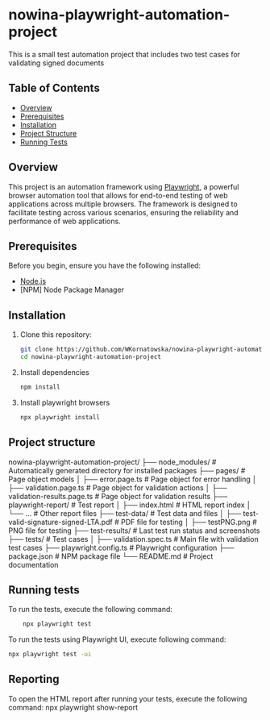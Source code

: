 # nowina-playwright-automation-project
This is a small test automation project that includes two test cases for validating signed documents

## Table of Contents
- [Overview](#overview)
- [Prerequisites](#prerequisites)
- [Installation](#installation)
- [Project Structure](#project-structure)
- [Running Tests](#running-tests)

## Overview
This project is an automation framework using [Playwright](https://playwright.dev/), a powerful browser automation tool that allows for end-to-end testing of web applications across multiple browsers. The framework is designed to facilitate testing across various scenarios, ensuring the reliability and performance of web applications.

## Prerequisites
Before you begin, ensure you have the following installed:
- [Node.js](https://nodejs.org/en)
- [NPM] Node Package Manager 


## Installation
1. Clone this repository:
   ```bash
   git clone https://github.com/WKornatowska/nowina-playwright-automation-project.git
   cd nowina-playwright-automation-project
   ```
2. Install dependencies
    ```bash
    npm install
    ```
3. Install playwright browsers
    ```bash
    npx playwright install 
    ```

## Project structure
nowina-playwright-automation-project/
├── node_modules/                               # Automatically generated directory for installed packages
├── pages/                                      # Page object models
│   ├── error.page.ts                           # Page object for error handling
│   ├── validation.page.ts                      # Page object for validation actions
│   ├── validation-results.page.ts              # Page object for validation results
├── playwright-report/                          # Test report
│   ├── index.html                              # HTML report index
│   └── ...                                     # Other report files
├── test-data/                                  # Test data and files
│   ├── test-valid-signature-signed-LTA.pdf     # PDF file for testing
│   ├── testPNG.png                             # PNG file for testing
├── test-results/                               # Last test run status and screenshots
├── tests/                                      # Test cases
│   ├── validation.spec.ts                      # Main file with validation test cases
├── playwright.config.ts                        # Playwright configuration 
├── package.json                                # NPM package file
└── README.md                                   # Project documentation

## Running tests
To run the tests, execute the following command:
```bash 
    npx playwright test
```

To run the tests using Playwright UI, execute following command:
```bash
npx playwright test -ui
```
## Reporting
To open the HTML report after running your tests, execute the following command:
npx playwright show-report